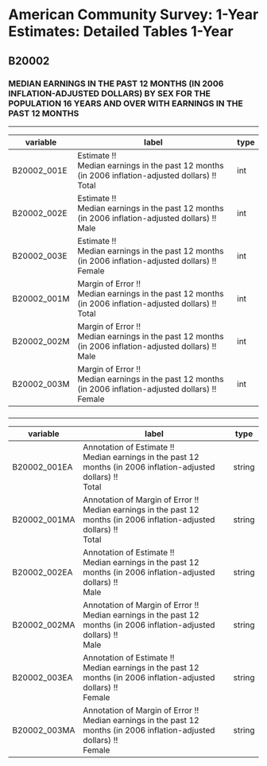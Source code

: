 # American Community Survey: 1-Year Estimates: Detailed Tables 1-Year

## B20002

### MEDIAN EARNINGS IN THE PAST 12 MONTHS (IN 2006 INFLATION-ADJUSTED DOLLARS) BY SEX FOR THE POPULATION 16 YEARS AND OVER WITH EARNINGS IN THE PAST 12 MONTHS

___

| variable | label | type |
| ----- | ----- | ----- |
| B20002_001E | Estimate !!<br>Median earnings in the past 12 months (in 2006 inflation-adjusted dollars) !!<br>Total | int |
| B20002_002E | Estimate !!<br>Median earnings in the past 12 months (in 2006 inflation-adjusted dollars) !!<br>Male | int |
| B20002_003E | Estimate !!<br>Median earnings in the past 12 months (in 2006 inflation-adjusted dollars) !!<br>Female | int |
| B20002_001M | Margin of Error !!<br>Median earnings in the past 12 months (in 2006 inflation-adjusted dollars) !!<br>Total | int |
| B20002_002M | Margin of Error !!<br>Median earnings in the past 12 months (in 2006 inflation-adjusted dollars) !!<br>Male | int |
| B20002_003M | Margin of Error !!<br>Median earnings in the past 12 months (in 2006 inflation-adjusted dollars) !!<br>Female | int |
### 

___

| variable | label | type |
| ----- | ----- | ----- |
| B20002_001EA | Annotation of Estimate !!<br>Median earnings in the past 12 months (in 2006 inflation-adjusted dollars) !!<br>Total | string |
| B20002_001MA | Annotation of Margin of Error !!<br>Median earnings in the past 12 months (in 2006 inflation-adjusted dollars) !!<br>Total | string |
| B20002_002EA | Annotation of Estimate !!<br>Median earnings in the past 12 months (in 2006 inflation-adjusted dollars) !!<br>Male | string |
| B20002_002MA | Annotation of Margin of Error !!<br>Median earnings in the past 12 months (in 2006 inflation-adjusted dollars) !!<br>Male | string |
| B20002_003EA | Annotation of Estimate !!<br>Median earnings in the past 12 months (in 2006 inflation-adjusted dollars) !!<br>Female | string |
| B20002_003MA | Annotation of Margin of Error !!<br>Median earnings in the past 12 months (in 2006 inflation-adjusted dollars) !!<br>Female | string |

